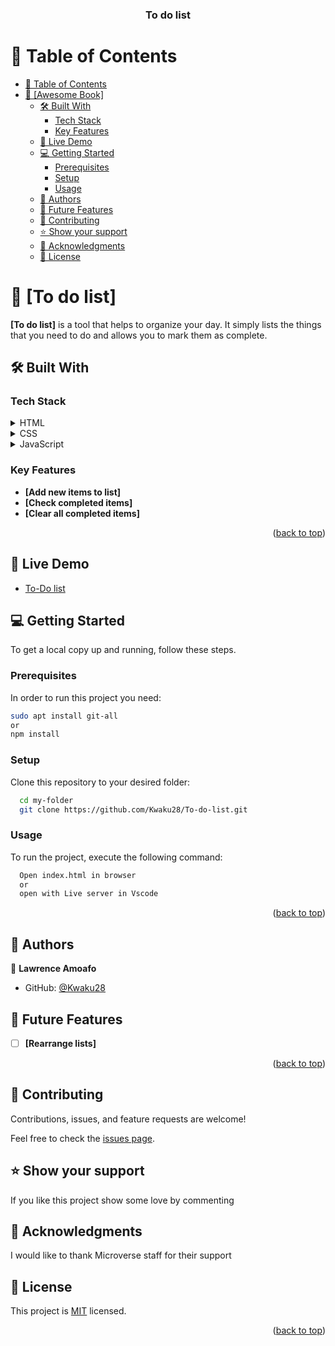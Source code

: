 <a name="readme-top"></a>

<div align="center">

  <h3><b>To do list</b></h3>

</div>

<!-- TABLE OF CONTENTS -->

# 📗 Table of Contents

- [📗 Table of Contents](#-table-of-contents)
- [📖 \[Awesome Book\] ](#-awesome-book-)
  - [🛠 Built With ](#-built-with-)
    - [Tech Stack ](#tech-stack-)
    - [Key Features ](#key-features-)
  - [🚀 Live Demo ](#-live-demo-)
  - [💻 Getting Started ](#-getting-started-)
    - [Prerequisites](#prerequisites)
    - [Setup](#setup)
    - [Usage](#usage)
  - [👥 Authors ](#-authors-)
  - [🔭 Future Features ](#-future-features-)
  - [🤝 Contributing ](#-contributing-)
  - [⭐️ Show your support ](#️-show-your-support-)
  - [🙏 Acknowledgments ](#-acknowledgments-)
  - [📝 License ](#-license-)

<!-- PROJECT DESCRIPTION -->

# 📖 [To do list] <a name="about-project"></a>

**[To do list]** is a tool that helps to organize your day. It simply lists the things that you need to do and allows you to mark them as complete.

## 🛠 Built With <a name="built-with"></a>

### Tech Stack <a name="tech-stack"></a>

<details>
  <summary>HTML</summary>
  <ul>
    <li><a href="https://en.wikipedia.org/wiki/HTML">HTML</a></li>
  </ul>
</details>

<details>
  <summary>CSS</summary>
  <ul>
    <li><a href="https://en.wikipedia.org/wiki/CSS">CSS</a></li>
  </ul>
</details>

<details>
  <summary>JavaScript</summary>
  <ul>
    <li><a href="https://en.wikipedia.org/wiki/JavaScript">JavaScript</a></li>
  </ul>
</details>

<!-- Features -->

### Key Features <a name="key-features"></a>

- **[Add new items to list]**
- **[Check completed items]**
- **[Clear all completed items]**

<p align="right">(<a href="#readme-top">back to top</a>)</p>

<!-- LIVE DEMO -->

## 🚀 Live Demo <a name="live-demo"></a>

- [To-Do list](https://kwaku28.github.io/To-do-list/dist/)

<!-- GETTING STARTED -->

## 💻 Getting Started <a name="getting-started"></a>

To get a local copy up and running, follow these steps.

### Prerequisites

In order to run this project you need:

```sh
sudo apt install git-all
or
npm install
```

### Setup

Clone this repository to your desired folder:

```sh
  cd my-folder
  git clone https://github.com/Kwaku28/To-do-list.git
```

### Usage

To run the project, execute the following command:

```sh
  Open index.html in browser
  or
  open with Live server in Vscode
```

<p align="right">(<a href="#readme-top">back to top</a>)</p>

<!-- AUTHORS -->

## 👥 Authors <a name="authors"></a>

👤 **Lawrence Amoafo**

- GitHub: [@Kwaku28](https://github.com/Kwaku28)

<!-- FUTURE FEATURES -->

## 🔭 Future Features <a name="future-features"></a>

- [ ] **[Rearrange lists]**

<p align="right">(<a href="#readme-top">back to top</a>)</p>

<!-- CONTRIBUTING -->

## 🤝 Contributing <a name="contributing"></a>

Contributions, issues, and feature requests are welcome!

Feel free to check the [issues page](https://github.com/Kwaku28/To-do-list/issues).

<!-- SUPPORT -->

## ⭐️ Show your support <a name="support"></a>

If you like this project show some love by commenting

<!-- ACKNOWLEDGEMENTS -->

## 🙏 Acknowledgments <a name="acknowledgements"></a>

I would like to thank Microverse staff for their support

<!-- LICENSE -->

## 📝 License <a name="license"></a>

This project is [MIT](https://github.com/Kwaku28/To-do-list/blob/main/LICENSE) licensed.

<p align="right">(<a href="#readme-top">back to top</a>)</p>

